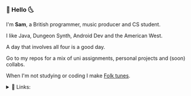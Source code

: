 ### 🌵 Hello 🌜

I'm **Sam**, a British programmer, music producer and CS student.

I like Java, Dungeon Synth, Android Dev and the American West.

A day that involves all four is a good day.

Go to my repos for a mix of uni assignments, personal projects and (soon) collabs.

When I'm not studying or coding I make [Folk tunes](https://www.aparanoidking.bandcamp.com).

<details>
<summary>🔗 Links:</summary>
<br>
  
[Bandcamp](https://www.aparanoidking.bandcamp.com)
  
[Instagram](https://www.instagram.com/aparanoidking)
  
[Linkedin](https://www.linkedin.com/in/samuelcommander/)
  
</details>



<!---
Sam-Commander/Sam-Commander is a ✨ special ✨ repository because its `README.md` (this file) appears on your GitHub profile.
You can click the Preview link to take a look at your changes.
--->
